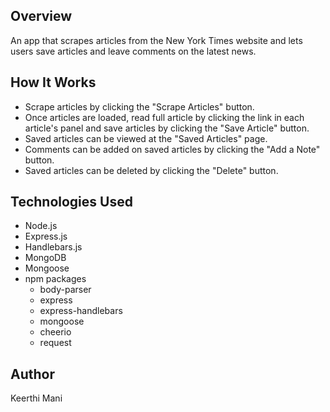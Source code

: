## Overview
An app that scrapes articles from the New York Times website and lets users save articles and leave comments on the latest news.

## How It Works
- Scrape articles by clicking the "Scrape Articles" button.
- Once articles are loaded, read full article by clicking the link in each article's panel and save articles by clicking the "Save Article" button.
- Saved articles can be viewed at the "Saved Articles" page.
- Comments can be added on saved articles by clicking the "Add a Note" button.
- Saved articles can be deleted by clicking the "Delete" button.

## Technologies Used
* Node.js
* Express.js
* Handlebars.js
* MongoDB
* Mongoose
* npm packages
    - body-parser
    - express
    - express-handlebars
    - mongoose
    - cheerio
    - request

## Author 
Keerthi Mani